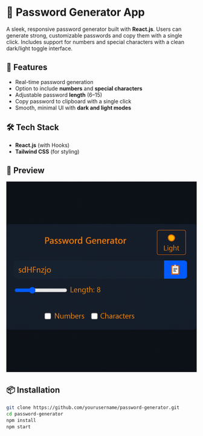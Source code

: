 # 🔐 Password Generator App

A sleek, responsive password generator built with **React.js**. Users can generate strong, customizable passwords and copy them with a single click. Includes support for numbers and special characters with a clean dark/light toggle interface.

## 🚀 Features

- Real-time password generation
- Option to include **numbers** and **special characters**
- Adjustable password **length** (6–15)
- Copy password to clipboard with a single click
- Smooth, minimal UI with **dark and light modes**

## 🛠 Tech Stack

- **React.js** (with Hooks)
- **Tailwind CSS** (for styling)

## 📸 Preview

![Password Generator UI](./preview.png)

## 📦 Installation

```bash
git clone https://github.com/yourusername/password-generator.git
cd password-generator
npm install
npm start
